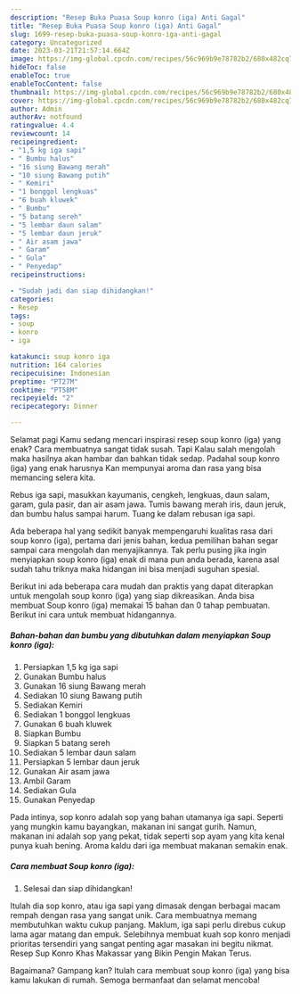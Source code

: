 ```yaml
---
description: "Resep Buka Puasa Soup konro (iga) Anti Gagal"
title: "Resep Buka Puasa Soup konro (iga) Anti Gagal"
slug: 1699-resep-buka-puasa-soup-konro-iga-anti-gagal
category: Uncategorized
date: 2023-03-21T21:57:14.664Z
image: https://img-global.cpcdn.com/recipes/56c969b9e78782b2/680x482cq70/soup-konro-iga-foto-resep-utama.jpg
hideToc: false
enableToc: true
enableTocContent: false
thumbnail: https://img-global.cpcdn.com/recipes/56c969b9e78782b2/680x482cq70/soup-konro-iga-foto-resep-utama.jpg
cover: https://img-global.cpcdn.com/recipes/56c969b9e78782b2/680x482cq70/soup-konro-iga-foto-resep-utama.jpg
author: Admin
authorAv: notfound
ratingvalue: 4.4
reviewcount: 14
recipeingredient:
- "1,5 kg iga sapi"
- " Bumbu halus"
- "16 siung Bawang merah"
- "10 siung Bawang putih"
- " Kemiri"
- "1 bonggol lengkuas"
- "6 buah kluwek"
- " Bumbu"
- "5 batang sereh"
- "5 lembar daun salam"
- "5 lembar daun jeruk"
- " Air asam jawa"
- " Garam"
- " Gula"
- " Penyedap"
recipeinstructions:

- "Sudah jadi dan siap dihidangkan!"
categories:
- Resep
tags:
- soup
- konro
- iga

katakunci: soup konro iga 
nutrition: 164 calories
recipecuisine: Indonesian
preptime: "PT27M"
cooktime: "PT58M"
recipeyield: "2"
recipecategory: Dinner

---
```



Selamat pagi Kamu sedang mencari inspirasi resep soup konro (iga) yang enak? Cara membuatnya sangat tidak susah. Tapi Kalau salah mengolah maka hasilnya akan hambar dan bahkan tidak sedap. Padahal soup konro (iga) yang enak harusnya Kan mempunyai aroma dan rasa yang bisa memancing selera kita.


Rebus iga sapi, masukkan kayumanis, cengkeh, lengkuas, daun salam, garam, gula pasir, dan air asam jawa. Tumis bawang merah iris, daun jeruk, dan bumbu halus sampai harum. Tuang ke dalam rebusan iga sapi.

Ada beberapa hal yang sedikit banyak mempengaruhi kualitas rasa dari soup konro (iga), pertama dari jenis bahan, kedua pemilihan bahan segar sampai cara mengolah dan menyajikannya. Tak perlu pusing jika ingin menyiapkan soup konro (iga) enak di mana pun anda berada, karena asal sudah tahu triknya maka hidangan ini bisa menjadi suguhan spesial.


Berikut ini ada beberapa cara mudah dan praktis yang dapat diterapkan untuk mengolah soup konro (iga) yang siap dikreasikan. Anda bisa membuat Soup konro (iga) memakai 15 bahan dan 0 tahap pembuatan. Berikut ini cara untuk membuat hidangannya.

<!--inarticleads1-->

##### Bahan-bahan dan bumbu yang dibutuhkan dalam menyiapkan Soup konro (iga):

1. Persiapkan 1,5 kg iga sapi
1. Gunakan  Bumbu halus
1. Gunakan 16 siung Bawang merah
1. Sediakan 10 siung Bawang putih
1. Sediakan  Kemiri
1. Sediakan 1 bonggol lengkuas
1. Gunakan 6 buah kluwek
1. Siapkan  Bumbu
1. Siapkan 5 batang sereh
1. Sediakan 5 lembar daun salam
1. Persiapkan 5 lembar daun jeruk
1. Gunakan  Air asam jawa
1. Ambil  Garam
1. Sediakan  Gula
1. Gunakan  Penyedap


Pada intinya, sop konro adalah sop yang bahan utamanya iga sapi. Seperti yang mungkin kamu bayangkan, makanan ini sangat gurih. Namun, makanan ini adalah sop yang pekat, tidak seperti sop ayam yang kita kenal punya kuah bening. Aroma kaldu dari iga membuat makanan semakin enak. 

<!--inarticleads2-->

##### Cara membuat Soup konro (iga):


1. Selesai dan siap dihidangkan!

Itulah dia sop konro, atau iga sapi yang dimasak dengan berbagai macam rempah dengan rasa yang sangat unik. Cara membuatnya memang membutuhkan waktu cukup panjang. Maklum, iga sapi perlu direbus cukup lama agar matang dan empuk. Selebihnya membuat kuah sop konro menjadi prioritas tersendiri yang sangat penting agar masakan ini begitu nikmat. Resep Sup Konro Khas Makassar yang Bikin Pengin Makan Terus. 

Bagaimana? Gampang kan? Itulah cara membuat soup konro (iga) yang bisa kamu lakukan di rumah. Semoga bermanfaat dan selamat mencoba!
